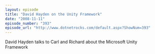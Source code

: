 ```yaml
---
layout: episode
title: "David Hayden on the Unity Framework"
date: "2008-11-11"
episode_number: "393"
episode_url: "http://www.dotnetrocks.com/default.aspx?ShowNum=393"
---
```


David Hayden talks to Carl and Richard about the Microsoft Unity Framework
